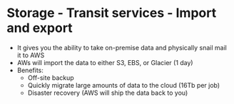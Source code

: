 # Storage - Transit services - Import and export
- It gives you the ability to take on-premise data and physically snail mail it to AWS
- AWs will import the data to either S3, EBS, or Glacier (1 day)
- Benefits:
  - Off-site backup
  - Quickly migrate large amounts of data to the cloud (16Tb per job)
  - Disaster recovery (AWS will ship the data  back to you)
